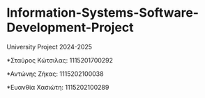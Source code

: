 # Information-Systems-Software-Development-Project
University Project 2024-2025

*Σταύρος Κώτσιλας:  1115201700292

*Αντώνης Ζήκας:     1115202100038

*Ευανθία Χασιώτη:   1115202100289
